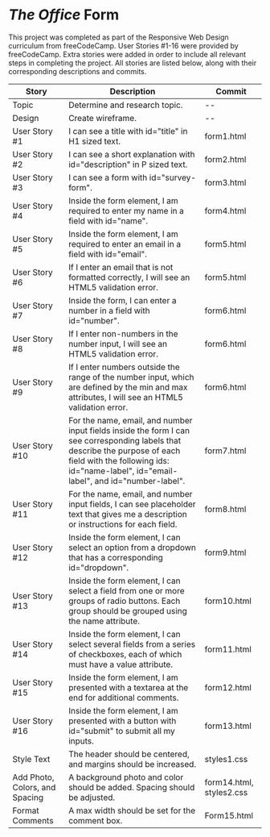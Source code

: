 # *The Office* Form

This project was completed as part of the Responsive Web Design curriculum from freeCodeCamp. User Stories #1-16 were provided by freeCodeCamp. Extra stories were added in order to include all relevant steps in completing the project. All stories are listed below, along with their corresponding descriptions and commits.

| Story | Description | Commit
| ------ | ------ | ----- |
| Topic | Determine and research topic. | --
| Design | Create wireframe. | --
| User Story #1 | I can see a title with id="title" in H1 sized text. | form1.html
| User Story #2 | I can see a short explanation with id="description" in P sized text. | form2.html
| User Story #3 | I can see a form with id="survey-form". | form3.html
| User Story #4 | Inside the form element, I am required to enter my name in a field with id="name". | form4.html
| User Story #5 | Inside the form element, I am required to enter an email in a field with id="email". | form5.html
| User Story #6 | If I enter an email that is not formatted correctly, I will see an HTML5 validation error. | form5.html
| User Story #7 | Inside the form, I can enter a number in a field with id="number". | form6.html
| User Story #8 | If I enter non-numbers in the number input, I will see an HTML5 validation error. | form6.html
| User Story #9 | If I enter numbers outside the range of the number input, which are defined by the min and max attributes, I will see an HTML5 validation error. | form6.html
| User Story #10 | For the name, email, and number input fields inside the form I can see corresponding labels that describe the purpose of each field with the following ids: id="name-label", id="email-label", and id="number-label". | form7.html
| User Story #11 | For the name, email, and number input fields, I can see placeholder text that gives me a description or instructions for each field. | form8.html 
| User Story #12 | Inside the form element, I can select an option from a dropdown that has a corresponding id="dropdown". | form9.html
| User Story #13 | Inside the form element, I can select a field from one or more groups of radio buttons. Each group should be grouped using the name attribute. | form10.html
| User Story #14 | Inside the form element, I can select several fields from a series of checkboxes, each of which must have a value attribute. | form11.html
| User Story #15 | Inside the form element, I am presented with a textarea at the end for additional comments. | form12.html
| User Story #16 | Inside the form element, I am presented with a button with id="submit" to submit all my inputs. | form13.html
| Style Text | The header should be centered, and margins should be increased. | styles1.css 
| Add Photo, Colors, and Spacing | A background photo and color should be added. Spacing should be adjusted. | form14.html, styles2.css
| Format Comments | A max width should be set for the comment box. | Form15.html